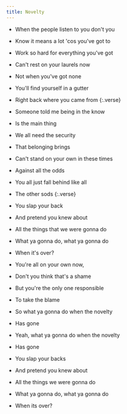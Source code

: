 ```yaml
---
title: Novelty
---
```


- When the people listen to you don't you
- Know it means a lot 'cos you've got to
- Work so hard for everything you've got
- Can't rest on your laurels now
- Not when you've got none
- You'll find yourself in a gutter
- Right back where you came from
{:.verse}

- Someone told me being in the know
- Is the main thing
- We all need the security
- That belonging brings
- Can't stand on your own in these times
- Against all the odds
- You all just fall behind like all
- The other sods
{:.verse}

- You slap your back
- And pretend you knew about
- All the things that we were gonna do
- What ya gonna do, what ya gonna do
- When it's over?
- You're all on your own now,
- Don't you think that's a shame
- But you're the only one responsible
- To take the blame
- So what ya gonna do when the novelty
- Has gone
- Yeah, what ya gonna do when the novelty
- Has gone
- You slap your backs
- And pretend you knew about
- All the things we were gonna do
- What ya gonna do, what ya gonna do
- When its over?
